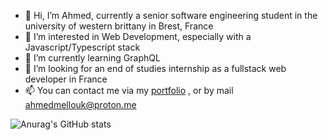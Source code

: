 - 👋 Hi, I’m Ahmed, currently a senior software engineering student in the university of western brittany in Brest, France
- 👀 I’m interested in Web Development, especially with a Javascript/Typescript stack
- 🌱 I’m currently learning GraphQL
- 💞️ I’m looking for an end of studies internship as a fullstack web developer in France
- 📫 You can contact me via my <a href="https://www.amedd.me/" target="_blank" >portfolio</a> , or by mail ahmedmellouk@proton.me


![Anurag's GitHub stats](https://github-readme-stats.vercel.app/api?username=amedmell&show_icons=true&theme=radical)

<!---
amedmell/amedmell is a ✨ special ✨ repository because its `README.md` (this file) appears on your GitHub profile.
You can click the Preview link to take a look at your changes.
--->
